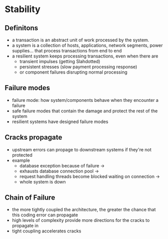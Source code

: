 # Stability

## Definitons

* a transaction is an abstract unit of work processed by the system.
* a system is a collection of hosts, applications, network segments, power supplies... that process transactions from end to end
* a resilient system keeps processing transactions, even when there are 
    * transient impulses (getting Slahdotted)
    * persistent stresses (slow payment processing response)
    * or component failures disrupting normal processing

## Failure modes

* failure mode: how system/components behave when they encounter a failure
* safe failure modes that contain the damage and protect the rest of the system
* resilient systems have designed failure modes

## Cracks propagate

* upstream errors can propage to downstream systems if they're not protected
* example
    * database exception because of failure -> 
    * exhausts database connection pool -> 
    * request handling threads become blocked waiting on connection ->
    * whole system is down

## Chain of Failure

* the more tightly coupled the architecture, the greater the chance that this coding error can propagate
* high levels of complexity provide more directions for the cracks to propagate in
* tight coupling accelerates cracks


